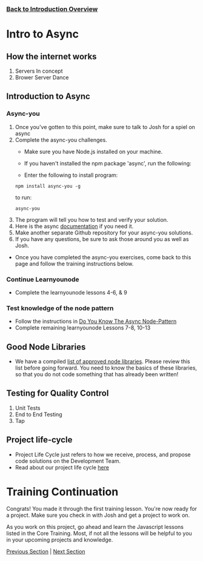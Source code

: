 ### [Back to Introduction Overview](./)

# Intro to Async

##  How the internet works
1.  Servers In concept
2.  Brower Server Dance
##  Introduction to Async
###  Async-you
1. Once you've gotten to this point, make sure to talk to Josh for a spiel on async
1. Complete the async-you challenges. 
    * Make sure you have Node.js installed on your machine.
    * If you haven't installed the npm package 'async', run the following:

    * Enter the following to install program:
    ```
    npm install async-you -g
    ```
    to run:
    ```
    async-you
    ```
2. The program will tell you how to test and verify your solution.
2. Here is the async [documentation](https://caolan.github.io/async/v3/docs.html) if you need it.
3. Make another separate Github repository for your async-you solutions.
2. If you have any questions, be sure to ask those around you as well as Josh.

* Once you have completed the async-you exercises, come back to this page and follow the training instructions below.

###  Continue Learnyounode 
* Complete the learnyounode lessons 4-6, & 9
###  Test knowledge of the node pattern
* Follow the instructions in [Do You Know The Async Node-Pattern](https://github.com/byuitechops/do-you-know-the-async-node-pattern)
* Complete remaining learnyounode Lessons 7-8, 10-13
## Good Node Libraries
* We have a compiled [list of approved node libraries](../../Handbook/5.%20Approved%20Lists/Approved%20Libraries%20Node.md). Please review this list before going forward. You need to know the basics of these libraries, so that you do not code something that has already been written!

##  Testing for Quality Control
1.  Unit Tests
2.  End to End Testing
3.  Tap
## Project life-cycle
* Project Life Cycle just refers to how we receive, process, and propose code solutions on the Development Team. 
* Read about our project life cycle [here](../../Handbook/3.%20Project%20Life%20Cycle)

# Training Continuation
Congrats! You made it through the first training lesson. You're now ready for a project. Make sure you check in with Josh and get a project to work on. 

As you work on this project, go ahead and learn the Javascript lessons listed in the Core Training. Most, if not all the lessons will be helpful to you in your upcoming projects and knowledge.

[Previous Section](./3.%20codingBasics.md) | [Next Section](../2.%20Core)
